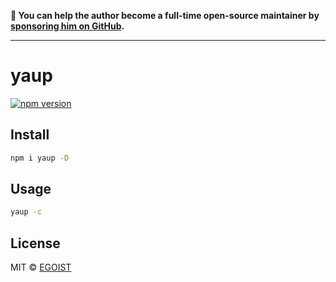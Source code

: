 **💛 You can help the author become a full-time open-source maintainer by [sponsoring him on GitHub](https://github.com/sponsors/egoist).**

---

# yaup

[![npm version](https://badgen.net/npm/v/yaup)](https://npm.im/yaup)


## Install

```bash
npm i yaup -D
```

## Usage

```bash
yaup -c
```

## License

MIT &copy; [EGOIST](https://github.com/sponsors/egoist)
